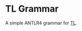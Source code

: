 # TL Grammar

A simple ANTLR4 grammar for [TL](https://en.wikipedia.org/wiki/Temporal_logic#Prior's_tense_logic_(TL)).  
